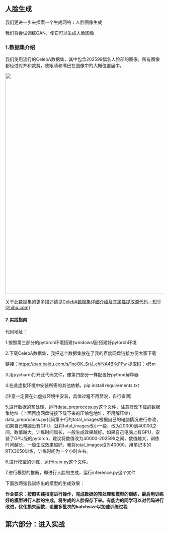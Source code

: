 ## 人脸生成

我们更进一步来探索一个生成网络：人脸图像生成

我们将尝试训练GAN，使它可以生成人脸图像

### 1.数据集介绍

我们使用流行的CelebA数据集，其中包含202599幅名人脸部的图像。所有图像都经过对齐和裁剪，使眼睛和嘴巴在图像中的大概位置居中。

<img src="https://user-images.githubusercontent.com/74011275/190902238-e23b980b-d364-4fb7-9840-6410a91ca4df.png" width=700>

关于此数据集的更多描述请见[CelebA数据集详细介绍及其属性提取源代码 - 知乎 (zhihu.com)](https://zhuanlan.zhihu.com/p/35975956)

#### 2.实践指南

代码地址：

1.按照第三部分的pytorch环境搭建(windows版)搭建好pytorch环境

2.下载CelebA数据集，我把这个数据集放在了我的百度网盘链接方便大家下载

链接：https://pan.baidu.com/s/1noOK_SriJ_chiNA4BKd1Fw 
提取码：xl5m

3.用pycharm打开此代码文件，像第四部分一样配置好python解释器

4.在此虚拟环境中安装所需的其他依赖，pip install requirements.txt

(注意一定要在此虚拟环境中安装，具体过程不再赘说，自行查阅)

5.进行数据的预处理，运行data_preprocess.py这个文件，注意修改下载的数据集地址（上面百度网盘链接下载下来的压缩包地址，不用解压缩）。data_preprocess.py代码第十行的total_images根据自己的电脑情况进行修改，如果自己电脑没有GPU，就将total_images改小一些，改为20000到40000之间，数值越大，训练时间越长，一般生成效果越好。如果自己电脑上有GPU，安装了GPU版的pytorch，建议将数值改为40000-202599之间，数值越大，训练时间越长，一般生成效果越好。我将total_images设为40000，用笔记本的RTX3050训练，训练时间为一个小时左右。

6.进行模型的训练，运行train.py这个文件。

7.进行模型的推断，即进行人脸的生成，运行inference.py这个文件

下面放两张我训练出的模型的生成效果：



**作业要求：按照实践指南进行操作，完成数据的预处理和模型的训练，最后用训练好的模型进行人脸的生成，将生成的人脸保存下来。有能力的同学可以对代码进行改进，优化损失函数，设置多批次的batchsize以加速训练过程**

## 第六部分：进入实战
